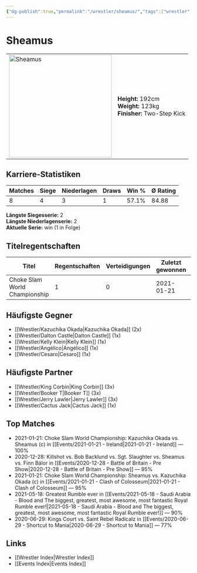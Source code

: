 ```yaml
---
{"dg-publish":true,"permalink":"/wrestler/sheamus/","tags":["wrestler"],"noteIcon":"","created":"2025-08-11T09:33:21.051+02:00"}
---
```



# Sheamus

<table>
<tr>
<td><img src="Sheamus.png" width="280" alt="Sheamus"></td>
<td>
<b>Height:</b> 192cm<br>
<b>Weight:</b> 123kg<br>
<b>Finisher:</b> Two-Step Kick<br>
</td>
</tr>
</table>

## Karriere-Statistiken

| Matches | Siege | Niederlagen | Draws | Win % | Ø Rating |
|---------|-------|-------------|-------|-------|-----------|
| 8 | 4 | 3 | 1 | 57.1% | 84.88 |

**Längste Siegesserie:** 2<br>**Längste Niederlagenserie:** 2<br>**Aktuelle Serie:** win (1 in Folge)

## Titelregentschaften
| Titel | Regentschaften | Verteidigungen | Zuletzt gewonnen | Aktuell |
|-------|---------------|----------------|------------------|---------|
| Choke Slam World Championship | 1 | 0 | 2021-01-21 |  |


## Häufigste Gegner
- [[Wrestler/Kazuchika Okada\|Kazuchika Okada]] (2x)
- [[Wrestler/Dalton Castle\|Dalton Castle]] (1x)
- [[Wrestler/Kelly Klein\|Kelly Klein]] (1x)
- [[Wrestler/Angélico\|Angélico]] (1x)
- [[Wrestler/Cesaro\|Cesaro]] (1x)

## Häufigste Partner
- [[Wrestler/King Corbin\|King Corbin]] (3x)
- [[Wrestler/Booker T\|Booker T]] (3x)
- [[Wrestler/Jerry Lawler\|Jerry Lawler]] (3x)
- [[Wrestler/Cactus Jack\|Cactus Jack]] (1x)

## Top Matches
- 2021-01-21: Choke Slam World Championship: Kazuchika Okada vs. Sheamus (c) in [[Events/2021-01-21 - Ireland\|2021-01-21 - Ireland]] — 100%
- 2020-12-28: Killshot vs. Bob Backlund vs. Sgt. Slaughter vs. Sheamus  vs. Finn Bálor in [[Events/2020-12-28 - Battle of Britain - Pre Show\|2020-12-28 - Battle of Britain - Pre Show]] — 95%
- 2021-01-21: Choke Slam World Championship: Sheamus  vs. Kazuchika Okada (c) in [[Events/2021-01-21 - Clash of Colosseum\|2021-01-21 - Clash of Colosseum]] — 95%
- 2021-05-18: Greatest Rumble ever in [[Events/2021-05-18 - Saudi Arabia - Blood and The biggest, greatest, most awesome, most fantastic Royal Rumble ever!\|2021-05-18 - Saudi Arabia - Blood and The biggest, greatest, most awesome, most fantastic Royal Rumble ever!]] — 90%
- 2020-06-29: Kings Court vs. Saint Rebel Radicalz in [[Events/2020-06-29 - Shortcut to Mania\|2020-06-29 - Shortcut to Mania]] — 77%

## Links
- [[Wrestler Index\|Wrestler Index]]
- [[Events Index\|Events Index]]
